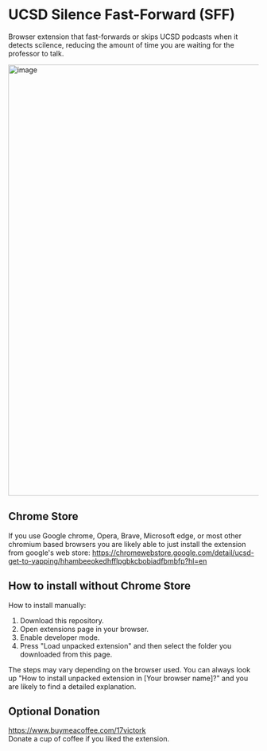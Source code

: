 # UCSD Silence Fast-Forward (SFF)
  
Browser extension that fast-forwards or skips UCSD podcasts when it detects scilence, reducing the amount of time you are waiting for the professor to talk.

<img width="869" alt="image" src="https://github.com/WojtekTB/UCSD-Get-To-Yapping/assets/34536619/7909313a-d454-4375-95c7-52dc1f6913b5">

## Chrome Store

  If you use Google chrome, Opera, Brave, Microsoft edge, or most other chromium based browsers you are likely able to just install the extension from google's web store: https://chromewebstore.google.com/detail/ucsd-get-to-yapping/hhambeeokedhfflpgbkcbobiadfbmbfp?hl=en
  
## How to install without Chrome Store
How to install manually:  
1. Download this repository.  
2. Open extensions page in your browser.  
3. Enable developer mode.  
4. Press "Load unpacked extension" and then select the folder you downloaded from this page.  
  
  The steps may vary depending on the browser used. You can always look up "How to install unpacked extension in [Your browser name]?" and you are likely to find a detailed explanation.


## Optional Donation
https://www.buymeacoffee.com/17victork  
Donate a cup of coffee if you liked the extension.
